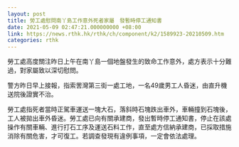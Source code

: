 ```yaml
---
layout: post
title: 勞工處慰問南丫島工作意外死者家屬　發暫時停工通知書
date: 2021-05-09 02:47:21.000000000 +08:00
link: https://news.rthk.hk/rthk/ch/component/k2/1589923-20210509.htm
categories: rthk
---
```


勞工處高度關注昨日上午在南丫島一個地盤發生的致命工作意外，處方表示十分難過，對家屬致以深切慰問。

警方昨日早上接報，指索罟灣第三街一處工地，一名49歲男工人昏迷，由直升機送院後證實不治。

勞工處指死者當時正駕車運送一塊大石，落斜時石塊跌出車外，車輛撞到石塊後，工人被拋出車外昏迷。勞工處已向有關承建商，發出暫時停工通知書，停止在該處操作有關車輛、進行打石工序及運送石料工作，直至處方信納承建商，已採取措施消除有關危害，才可復工。若調查發現有違例事項，一定會依法處理。
